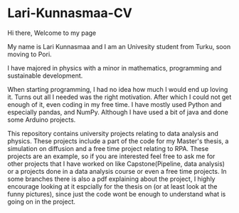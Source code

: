 # Lari-Kunnasmaa-CV

Hi there,
Welcome to my page

My name is Lari Kunnasmaa and I am an Univesity student from Turku, soon moving to Pori.

I have majored in physics with a minor in mathematics, programming and sustainable development. 

When starting programming, I had no idea how much I would end up loving it. Turns out all I needed was the right motivation. After which I could not get enough of it, even coding in my free time. I have mostly used Python and especially pandas, and NumPy. Although I have used a bit of java and done some Arduino projects.  

This repository contains university projects relating to data analysis and physics. These projects include a part of the code for my Master's thesis, a simulation on diffusion and a free time project relating to RPA. These projects are an example, so if you are interested feel free to ask me for other projects that I have worked on like Capstone(Pipeline, data analysis) or a projects done in a data analysis course or even a free time projects. In some branches there is also a pdf explaining about the project, I highly encourage looking at it espcially for the thesis on (or at least look at the funny pictures), since just the code wont be enough to understand what is going on in the project. 

 



